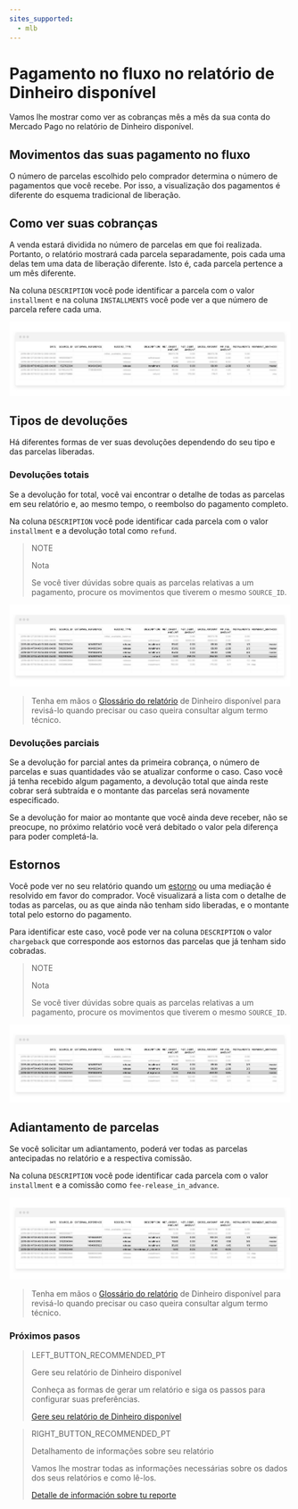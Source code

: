 ```yaml
---
sites_supported:
  - mlb
---
```


# Pagamento no fluxo no relatório de Dinheiro disponível

Vamos lhe mostrar como ver as cobranças mês a mês da sua conta do Mercado Pago no relatório de Dinheiro disponível.

## Movimentos das suas pagamento no fluxo

O número de parcelas escolhido pelo comprador determina o número de pagamentos que você recebe. Por isso, a visualização dos pagamentos é diferente do esquema tradicional de liberação.

## Como ver suas cobranças

A venda estará dividida no número de parcelas em que foi realizada. Portanto, o relatório mostrará cada parcela separadamente, pois cada uma delas tem uma data de liberação diferente. Isto é, cada parcela pertence a um mês diferente. 

Na coluna `DESCRIPTION` você pode identificar a parcela com o valor `installment` e na coluna `INSTALLMENTS` você pode ver a que número de parcela refere cada uma.

![Ejemplo de liberación de cuota](/images/manage-account/reports/reports-information-details/pnf-liberacion-de-cuota-bank.png)

## Tipos de devoluções

Há diferentes formas de ver suas devoluções dependendo do seu tipo e das parcelas liberadas.

### Devoluções totais

Se a devolução for total, você vai encontrar o detalhe de todas as parcelas em seu relatório e, ao mesmo tempo, o reembolso do pagamento completo.

Na coluna `DESCRIPTION` você pode identificar cada parcela com o valor `installment` e a devolução total como `refund`. 

> NOTE
>
> Nota
>
> Se você tiver dúvidas sobre quais as parcelas relativas a um pagamento, procure os movimentos que tiverem o mesmo `SOURCE_ID`. 

![Ejemplo de reembolso antes de liberar alguna cuota](/images/manage-account/reports/reports-information-details/pnf-reembolso-antes-de-liberar-bank.png)

> Tenha em mãos o [Glossário do relatório](https://www.mercadopago.com.ar/developers/pt/guides/reports/available-money/glossary/) de Dinheiro disponível para revisá-lo quando precisar ou caso queira consultar algum termo técnico.


### Devoluções parciais

Se a devolução for parcial antes da primeira cobrança, o número de parcelas e suas quantidades vão se atualizar conforme o caso. Caso você já tenha recebido algum pagamento, a devolução total que ainda reste cobrar será subtraída e o montante das parcelas será novamente especificado. 

Se a devolução for maior ao montante que você ainda deve receber, não se preocupe, no próximo relatório você verá debitado o valor pela diferença para poder completá-la.  

## Estornos

Você pode ver no seu relatório quando um [estorno](https://www.mercadopago.com.ar/developers/pt/guides/manage-account/chargebacks/) ou uma mediação é resolvido em favor do comprador. Você visualizará a lista com o detalhe de todas as parcelas, ou as que ainda não tenham sido liberadas, e o montante total pelo estorno do pagamento.

Para identificar este caso, você pode ver na coluna `DESCRIPTION` o valor `chargeback` que corresponde aos estornos das parcelas que já tenham sido cobradas. 

> NOTE
>
> Nota
>
> Se você tiver dúvidas sobre quais as parcelas relativas a um pagamento, procure os movimentos que tiverem o mesmo `SOURCE_ID`. 

![Ejemplo de contracargo](/images/manage-account/reports/reports-information-details/pnf-contracargo-luego-de-liberar-bank.png)

## Adiantamento de parcelas

Se você solicitar um adiantamento, poderá ver todas as parcelas antecipadas no relatório e a respectiva comissão. 

Na coluna `DESCRIPTION` você pode identificar cada parcela com o valor `installment` e a comissão como `fee-release_in_advance`.

![Ejemplo de adelanto de cuotas](/images/manage-account/reports/reports-information-details/pnf-adelanto-de-cuotas-bank.png)

> Tenha em mãos o [Glossário do relatório](https://www.mercadopago.com.ar/developers/pt/guides/reports/available-money/glossary/) de Dinheiro disponível para revisá-lo quando precisar ou caso queira consultar algum termo técnico.


### Próximos pasos

> LEFT_BUTTON_RECOMMENDED_PT
>
> Gere seu relatório de Dinheiro disponível
>
> Conheça as formas de gerar um relatório e siga os passos para configurar suas preferências.
>
> [Gere seu relatório de Dinheiro disponível](https://www.mercadopago.com.ar/developers/pt/guides/reports/available-money/generate/)

> RIGHT_BUTTON_RECOMMENDED_PT
>
> Detalhamento de informações sobre seu relatório
>
> Vamos lhe mostrar todas as informações necessárias sobre os dados dos seus relatórios e como lê-los.
>
> [Detalle de información sobre tu reporte](https://www.mercadopago.com.ar/developers/pt/guides/reports/extra/reports-information-details/)
